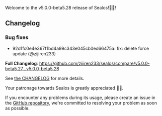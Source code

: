 Welcome to the v5.0.0-beta5.28 release of Sealos!🎉🎉!



## Changelog
### Bug fixes
* 92d1fc0e4e367f1bd4a99c343e045cb0ed66475a: fix: delete force update (@zijiren233)

**Full Changelog**: https://github.com/zijiren233/sealos/compare/v5.0.0-beta5.27...v5.0.0-beta5.28

See [the CHANGELOG](https://github.com/zijiren233/sealos/blob/main/CHANGELOG/CHANGELOG.md) for more details.

Your patronage towards Sealos is greatly appreciated 🎉🎉.

If you encounter any problems during its usage, please create an issue in the [GitHub repository](https://github.com/zijiren233/sealos), we're committed to resolving your problem as soon as possible.
